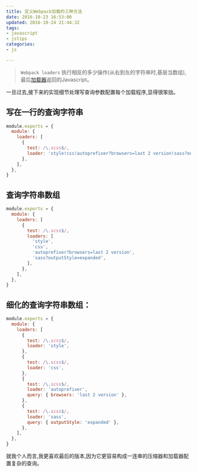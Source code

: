 ```yaml
---
title: 定义Webpack加载的三种方法
date: 2016-10-23 16:53:00
updated: 2016-10-24 21:44:32
tags: 
- javascript
- jstips
categories: 
- js

---
```

> `Webpack loaders` 执行相反的多少操作(从右到左的字符串时,基层当数组),最后[加载器](https://webpack.github.io/docs/loaders.html#loader-order)返回的Javascript。

一旦过去,接下来的实现细节处理写查询参数配置每个加载程序,显得很笨拙。

## 写在一行的查询字符串

```javascript
module.exports = {
  module: {
    loaders: [
      {
        test: /\.scss$/,
        loader: 'style!css!autoprefixer?browsers=last 2 version!sass?outputStyle=expanded',
      },
    ],
  },
}
```


<!--more-->


## 查询字符串数组
```javascript
module.exports = {
  module: {
    loaders: [
      {
        test: /\.scss$/,
        loaders: [
          'style',
          'css',
          'autoprefixer?browsers=last 2 version',
          'sass?outputStyle=expanded',
        ],
      },
    ],
  },
}
```
## 细化的查询字符串数组：

```javascript
module.exports = {
  module: {
    loaders: [
      {
        test: /\.scss$/,
        loader: 'style',
      },
      {
        test: /\.scss$/,
        loader: 'css',
      },
      {
        test: /\.scss$/,
        loader: 'autoprefixer',
        query: { browsers: 'last 2 version' },
      },
      {
        test: /\.scss$/,
        loader: 'sass',
        query: { outputStyle: 'expanded' },
      },
    ],
  },
}
```

就我个人而言,我更喜欢最后的版本,因为它更容易构成一连串的压缩器和加载器配置复杂的查询。

